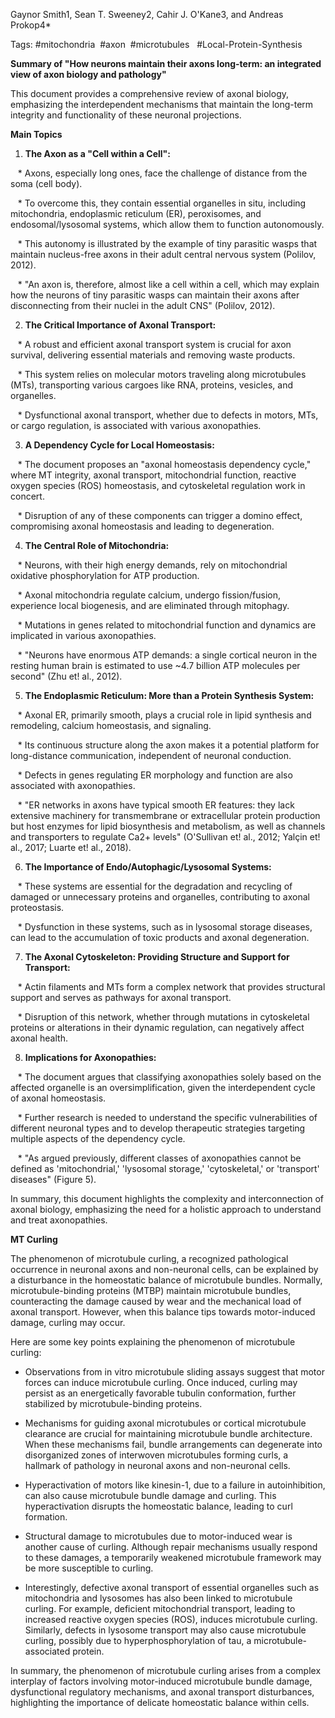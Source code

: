 

  

Gaynor Smith1, Sean T. Sweeney2, Cahir J. O'Kane3, and Andreas Prokop4*  

  

Tags: #mitochondria  #axon  #microtubules   #Local-Protein-Synthesis

  

**Summary of "How neurons maintain their axons long-term: an integrated view of axon biology and pathology"**  

This document provides a comprehensive review of axonal biology, emphasizing the interdependent mechanisms that maintain the long-term integrity and functionality of these neuronal projections.  

  

**Main Topics**  

1. **The Axon as a "Cell within a Cell":**  

   * Axons, especially long ones, face the challenge of distance from the soma (cell body).

   * To overcome this, they contain essential organelles in situ, including mitochondria, endoplasmic reticulum (ER), peroxisomes, and endosomal/lysosomal systems, which allow them to function autonomously.

   * This autonomy is illustrated by the example of tiny parasitic wasps that maintain nucleus-free axons in their adult central nervous system (Polilov, 2012).

   * "An axon is, therefore, almost like a cell within a cell, which may explain how the neurons of tiny parasitic wasps can maintain their axons after disconnecting from their nuclei in the adult CNS" (Polilov, 2012).

  

2. **The Critical Importance of Axonal Transport:**  

   * A robust and efficient axonal transport system is crucial for axon survival, delivering essential materials and removing waste products.

   * This system relies on molecular motors traveling along microtubules (MTs), transporting various cargoes like RNA, proteins, vesicles, and organelles.

   * Dysfunctional axonal transport, whether due to defects in motors, MTs, or cargo regulation, is associated with various axonopathies.

  

3. **A Dependency Cycle for Local Homeostasis:**  

   * The document proposes an "axonal homeostasis dependency cycle," where MT integrity, axonal transport, mitochondrial function, reactive oxygen species (ROS) homeostasis, and cytoskeletal regulation work in concert.

   * Disruption of any of these components can trigger a domino effect, compromising axonal homeostasis and leading to degeneration.

  

4. **The Central Role of Mitochondria:**  

   * Neurons, with their high energy demands, rely on mitochondrial oxidative phosphorylation for ATP production.

   * Axonal mitochondria regulate calcium, undergo fission/fusion, experience local biogenesis, and are eliminated through mitophagy.

   * Mutations in genes related to mitochondrial function and dynamics are implicated in various axonopathies.

   * "Neurons have enormous ATP demands: a single cortical neuron in the resting human brain is estimated to use ~4.7 billion ATP molecules per second" (Zhu et! al., 2012).

  

5. **The Endoplasmic Reticulum: More than a Protein Synthesis System:**  

   * Axonal ER, primarily smooth, plays a crucial role in lipid synthesis and remodeling, calcium homeostasis, and signaling.

   * Its continuous structure along the axon makes it a potential platform for long-distance communication, independent of neuronal conduction.

   * Defects in genes regulating ER morphology and function are also associated with axonopathies.

   * "ER networks in axons have typical smooth ER features: they lack extensive machinery for transmembrane or extracellular protein production but host enzymes for lipid biosynthesis and metabolism, as well as channels and transporters to regulate Ca2+ levels" (O'Sullivan et! al., 2012; Yalçin et! al., 2017; Luarte et! al., 2018).

  

6. **The Importance of Endo/Autophagic/Lysosomal Systems:**  

   * These systems are essential for the degradation and recycling of damaged or unnecessary proteins and organelles, contributing to axonal proteostasis.

   * Dysfunction in these systems, such as in lysosomal storage diseases, can lead to the accumulation of toxic products and axonal degeneration.

  

7. **The Axonal Cytoskeleton: Providing Structure and Support for Transport:**  

   * Actin filaments and MTs form a complex network that provides structural support and serves as pathways for axonal transport.

   * Disruption of this network, whether through mutations in cytoskeletal proteins or alterations in their dynamic regulation, can negatively affect axonal health.

  

8. **Implications for Axonopathies:**  

   * The document argues that classifying axonopathies solely based on the affected organelle is an oversimplification, given the interdependent cycle of axonal homeostasis.

   * Further research is needed to understand the specific vulnerabilities of different neuronal types and to develop therapeutic strategies targeting multiple aspects of the dependency cycle.

   * "As argued previously, different classes of axonopathies cannot be defined as 'mitochondrial,' 'lysosomal storage,' 'cytoskeletal,' or 'transport' diseases" (Figure 5).

  

In summary, this document highlights the complexity and interconnection of axonal biology, emphasizing the need for a holistic approach to understand and treat axonopathies.  

  

**MT Curling**  

The phenomenon of microtubule curling, a recognized pathological occurrence in neuronal axons and non-neuronal cells, can be explained by a disturbance in the homeostatic balance of microtubule bundles. Normally, microtubule-binding proteins (MTBP) maintain microtubule bundles, counteracting the damage caused by wear and the mechanical load of axonal transport. However, when this balance tips towards motor-induced damage, curling may occur.  

  

Here are some key points explaining the phenomenon of microtubule curling:  

* Observations from in vitro microtubule sliding assays suggest that motor forces can induce microtubule curling. Once induced, curling may persist as an energetically favorable tubulin conformation, further stabilized by microtubule-binding proteins.

* Mechanisms for guiding axonal microtubules or cortical microtubule clearance are crucial for maintaining microtubule bundle architecture. When these mechanisms fail, bundle arrangements can degenerate into disorganized zones of interwoven microtubules forming curls, a hallmark of pathology in neuronal axons and non-neuronal cells.

* Hyperactivation of motors like kinesin-1, due to a failure in autoinhibition, can also cause microtubule bundle damage and curling. This hyperactivation disrupts the homeostatic balance, leading to curl formation.

* Structural damage to microtubules due to motor-induced wear is another cause of curling. Although repair mechanisms usually respond to these damages, a temporarily weakened microtubule framework may be more susceptible to curling.

* Interestingly, defective axonal transport of essential organelles such as mitochondria and lysosomes has also been linked to microtubule curling. For example, deficient mitochondrial transport, leading to increased reactive oxygen species (ROS), induces microtubule curling. Similarly, defects in lysosome transport may also cause microtubule curling, possibly due to hyperphosphorylation of tau, a microtubule-associated protein.

  

In summary, the phenomenon of microtubule curling arises from a complex interplay of factors involving motor-induced microtubule bundle damage, dysfunctional regulatory mechanisms, and axonal transport disturbances, highlighting the importance of delicate homeostatic balance within cells.
